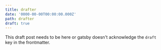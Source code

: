 ```yaml
---
title: drafter
date: '0000-00-00T00:00:00.000Z'
path: drafter
draft: true
---
```


This draft post needs to be here or gatsby doesn't acknowledge the `draft` key in the frontmatter.
